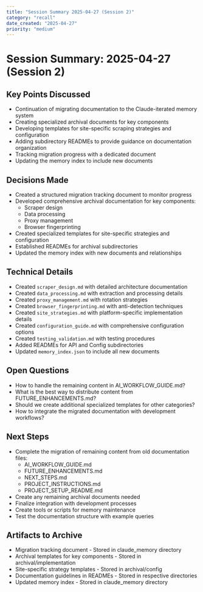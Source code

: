 ```yaml
---
title: "Session Summary 2025-04-27 (Session 2)"
category: "recall"
date_created: "2025-04-27"
priority: "medium"
---
```


# Session Summary: 2025-04-27 (Session 2)

## Key Points Discussed

- Continuation of migrating documentation to the Claude-iterated memory system
- Creating specialized archival documents for key components
- Developing templates for site-specific scraping strategies and configuration
- Adding subdirectory READMEs to provide guidance on documentation organization
- Tracking migration progress with a dedicated document
- Updating the memory index to include new documents

## Decisions Made

- Created a structured migration tracking document to monitor progress
- Developed comprehensive archival documentation for key components:
  - Scraper design
  - Data processing
  - Proxy management
  - Browser fingerprinting
- Created specialized templates for site-specific strategies and configuration
- Established READMEs for archival subdirectories
- Updated the memory index with new documents and relationships

## Technical Details

- Created `scraper_design.md` with detailed architecture documentation
- Created `data_processing.md` with extraction and processing details
- Created `proxy_management.md` with rotation strategies
- Created `browser_fingerprinting.md` with anti-detection techniques
- Created `site_strategies.md` with platform-specific implementation details
- Created `configuration_guide.md` with comprehensive configuration options
- Created `testing_validation.md` with testing procedures
- Added READMEs for API and Config subdirectories
- Updated `memory_index.json` to include all new documents

## Open Questions

- How to handle the remaining content in AI_WORKFLOW_GUIDE.md?
- What is the best way to distribute content from FUTURE_ENHANCEMENTS.md?
- Should we create additional specialized templates for other categories?
- How to integrate the migrated documentation with development workflows?

## Next Steps

- Complete the migration of remaining content from old documentation files:
  - AI_WORKFLOW_GUIDE.md
  - FUTURE_ENHANCEMENTS.md
  - NEXT_STEPS.md
  - PROJECT_INSTRUCTIONS.md
  - PROJECT_SETUP_README.md
- Create any remaining archival documents needed
- Finalize integration with development processes
- Create tools or scripts for memory maintenance
- Test the documentation structure with example queries

## Artifacts to Archive

- Migration tracking document - Stored in claude_memory directory
- Archival templates for key components - Stored in archival/implementation
- Site-specific strategy templates - Stored in archival/config
- Documentation guidelines in READMEs - Stored in respective directories
- Updated memory index - Stored in claude_memory directory

